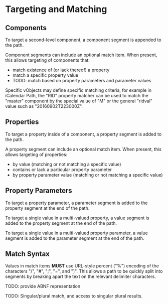 # Targeting and Matching

## Components

To target a second-level component, a component segment is appended to
the path.

Component segments can include an optional match item.  When present,
this allows targeting of components that:

* match existence of (or lack thereof) a property
* match a specific property value
* TODO: match based on property parameters and parameter values

Specific vObjects may define specific matching criteria, for example
in iCalendar Path, the "RID" property matcher can be used to match the
"master" component by the special value of "M" or the general "ridval"
value such as "20160902T223000Z".


## Properties

To target a property inside of a component, a property segment is added
to the path.

A property segment can include an optional match item. When present,
this allows targeting of properties:

* by value (matching or not matching a specific value)
* contains or lack a particular property parameter
* by property parameter value (matching or not matching a specific value)


## Property Parameters

To target a property parameter, a parameter segment is added to the
property segment at the end of the path.

To target a single value in a multi-valued property, a value segment
is added to the property segment at the end of the path.

To target a single value in a multi-valued property parameter, a value
segment is added to the parameter segment at the end of the path.


## Match Syntax

Values in match items **MUST** use URL-style percent ("%") encoding of
the characters "/", "#", ";", "=", and "]".  This allows a path to be
quickly split into segments by breaking apart the text on the relevant
delimiter characters.

TODO: provide ABNF representation

TODO: Singular/plural match, and access to singular plural results.

